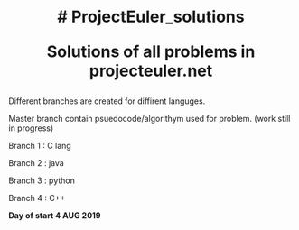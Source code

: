 <h1 align="center">
<br/>
# ProjectEuler_solutions
  
Solutions of all problems in projecteuler.net
</h1>

Different branches are created for diffirent languges.

Master branch contain psuedocode/algorithym used for problem. (work still in progress)

Branch 1 : C lang

Branch 2 : java

Branch 3 : python

Branch 4 : C++

**Day of start 4 AUG 2019**
